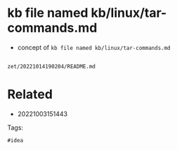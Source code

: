 # kb file named kb/linux/tar-commands.md

- concept of `kb file named kb/linux/tar-commands.md`

```
```

` zet/20221014190204/README.md `

# Related

- 20221003151443

Tags:

    #idea
